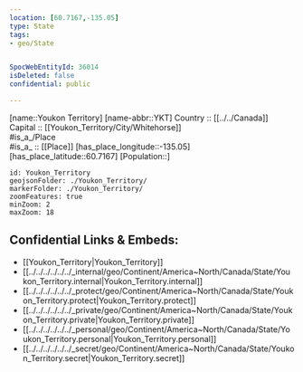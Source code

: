 ```yaml
---
location: [60.7167,-135.05] 
type: State
tags:
- geo/State


SpocWebEntityId: 36014
isDeleted: false
confidential: public

---
```

[name::Youkon Territory] 
[name-abbr::YKT] 
Country :: [[../../Canada]]  
Capital :: [[Youkon_Territory/City/Whitehorse]]  
#is_a_/Place  
#is_a_ :: [[Place]] 
[has_place_longitude::-135.05] 
[has_place_latitude::60.7167] 
[Population::] 



```leaflet
id: Youkon_Territory
geojsonFolder: ./Youkon_Territory/
markerFolder: ./Youkon_Territory/
zoomFeatures: true 
minZoom: 2 
maxZoom: 18
```


## Confidential Links & Embeds: 
- [[Youkon_Territory|Youkon_Territory]]  
- [[../../../../../../_internal/geo/Continent/America~North/Canada/State/Youkon_Territory.internal|Youkon_Territory.internal]] 
- [[../../../../../../_protect/geo/Continent/America~North/Canada/State/Youkon_Territory.protect|Youkon_Territory.protect]] 
- [[../../../../../../_private/geo/Continent/America~North/Canada/State/Youkon_Territory.private|Youkon_Territory.private]] 
- [[../../../../../../_personal/geo/Continent/America~North/Canada/State/Youkon_Territory.personal|Youkon_Territory.personal]] 
- [[../../../../../../_secret/geo/Continent/America~North/Canada/State/Youkon_Territory.secret|Youkon_Territory.secret]] 
